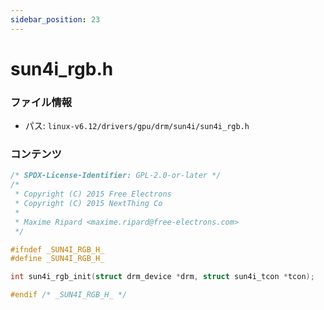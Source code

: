 ```yaml
---
sidebar_position: 23
---
```

# sun4i_rgb.h

### ファイル情報

- パス: `linux-v6.12/drivers/gpu/drm/sun4i/sun4i_rgb.h`

### コンテンツ

```h
/* SPDX-License-Identifier: GPL-2.0-or-later */
/*
 * Copyright (C) 2015 Free Electrons
 * Copyright (C) 2015 NextThing Co
 *
 * Maxime Ripard <maxime.ripard@free-electrons.com>
 */

#ifndef _SUN4I_RGB_H_
#define _SUN4I_RGB_H_

int sun4i_rgb_init(struct drm_device *drm, struct sun4i_tcon *tcon);

#endif /* _SUN4I_RGB_H_ */

```
